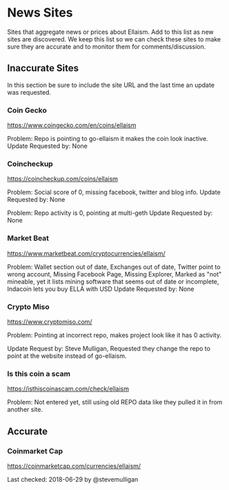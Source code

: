 <!-- TITLE: Marketing -->
<!-- SUBTITLE: A quick summary of Marketing -->

# News Sites

Sites that aggregate news or prices about Ellaism.  Add to this list as new sites are discovered.  We keep this list so we can check these sites to make sure they are accurate and to monitor them for comments/discussion.


## Inaccurate Sites

In this section be sure to include the site URL and the last time an update was requested.

### Coin Gecko

https://www.coingecko.com/en/coins/ellaism

Problem: Repo is pointing to go-ellaism it makes the coin look inactive.
Update Requested by: None


### Coincheckup

https://coincheckup.com/coins/ellaism

Problem: Social score of 0, missing facebook, twitter and blog info.
Update Requested by: None

Problem: Repo activity is 0, pointing at multi-geth
Update Requested by: None


### Market Beat

https://www.marketbeat.com/cryptocurrencies/ellaism/

Problem: Wallet section out of date, Exchanges out of date, Twitter point to wrong account, Missing Facebook Page, Missing Explorer, Marked as "not" mineable, yet it lists mining software that seems out of date or incomplete, Indacoin lets you buy ELLA with USD
Update Requested by: None


### Crypto Miso

https://www.cryptomiso.com/

Problem: Pointing at incorrect repo, makes project look like it has 0 activity. 

Update Request by: Steve Mulligan, Requested they change the repo to point at the website instead of go-ellaism.


### Is this coin a scam

https://isthiscoinascam.com/check/ellaism

Problem: Not entered yet, still using old REPO data like they pulled it in from another site.


## Accurate


### Coinmarket Cap

https://coinmarketcap.com/currencies/ellaism/

Last checked: 2018-06-29 by @stevemulligan
